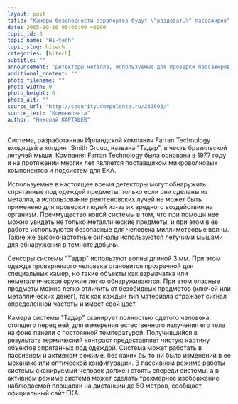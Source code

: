 ```yaml
---
layout: post
title: "Камеры безопасности аэропортов будут \"раздевать\" пассажиров"
date: 2005-10-16 00:00:00 +0000
topic_id: 3
topic_name: "Hi-tech"
topic_slug: hitech
categories: [hitech]
subtitle: ""
announcement: "Детекторы металла, используемые для проверки пассажиров авиалайнеров, могут быть заменены на новые камеры, работающие в диапазоне миллиметровых волн. Новая система проверки основана на технологиях, разработанных для космических миссий Европейского космического агентства (ЕКА). Новинка была продемонстрирована на этой недели на выставке в Мюнхене."
additional_content: ""
photo_filename: ""
photo_width: 0
photo_height: 0
photo_alt: ""
source_url: "http://security.compulenta.ru/233603/"
source_text: "Компьюлента"
author: "Николай КАРТАШЕВ"
---
```

Система, разработанная Ирландской компания Farran Technology входящей в холдинг Smith Group, названа "Тадар", в честь бразильской летучей мыши. Компания Farran Technology была основана в 1977 году и на протяжении многих лет является поставщиком микроволновых компонентов и подсистем для ЕКА.

Используемые в настоящее время детекторы могут обнаружить спрятанные под одеждой предметы, только если они сделаны из металла, а использование рентгеновских лучей не может быть применено для проверки людей из-за их вредного воздействия на организм. Преимущество новой системы в том, что при помощи нее можно увидеть не только металлические предметы, и при этом в ее работе используются безопасные для человека миллиметровые волны. Такие же высокочастотные сигналы используются летучими мышами для обнаружения в темноте добычи. 

Сенсоры системы "Тадар" используют волны длиной 3 мм. При этом одежда проверяемого человека становится прозрачной для специальных камер, но такие объекты как взрывчатка или неметаллическое оружие легко обнаруживаются. При этом опасные предметы можно легко отличить от безобидных предметов (ключей или металлических денег), так как каждый тип материала отражает сигнал определенной частоты и имеет свой цвет.

Камера системы "Тадар" сканирует полностью одетого человека, стоящего перед ней, для измерения естественного излучения его тела на фоне панели с постоянной температурой. Получившийся в результате термический контраст предоставляет чистую картину объектов спрятанных под одеждой. Система может работать в пассивном и активном режиме, без каких бы то ни было изменений в ее механике или оптической конфигурации. В пассивном режиме работы системы сканируемый человек должен стоять спереди системы, а в активном режиме система может сделать трехмерное изображение наблюдаемой площадки на дистанции до 50 метров, сообщает официальный сайт ЕКА.
